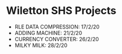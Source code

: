# Wiletton SHS Projects

- RLE DATA COMPRESSION: 17/2/20
- ADDING MACHINE: 21/2/20
- CURRENCY CONVERTER: 26/2/20
- MILKY MILK: 28/2/20

